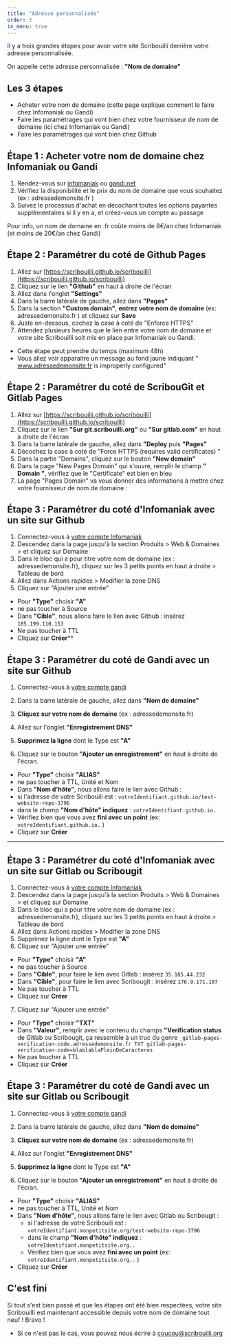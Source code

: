 ```yaml
---
title: "Adresse personnalisée"
order: 3
in_menu: true
---
```

Il y a trois grandes étapes pour avoir votre site Scribouilli derrière votre adresse personnalisée.

On appelle cette adresse personnalisée : **"Nom de domaine"**

## Les 3 étapes

- Acheter votre nom de domaine (cette page explique comment le faire chez Infomaniak ou Gandi)
- Faire les paramétrages qui vont bien chez votre fournisseur de nom de domaine (ici chez Infomaniak ou Gandi)
- Faire les paramétrages qui vont bien chez Github

## Étape 1 : Acheter votre nom de domaine chez Infomaniak ou Gandi

1. Rendez-vous sur [infomaniak](https://www.infomaniak.com/fr) ou [gandi.net](https://shop.gandi.net/fr/domain/suggest/d2495163-a057-41fd-a3ab-8bca338797fd?search=)
2. Vérifiez la disponibilité et le prix du nom de domaine que vous souhaitez (ex : adressedemonsite.fr )
3. Suivez le processus d'achat en décochant toutes les options payantes supplémentaires si il y en a, et créez-vous un compte au passage

Pour info, un nom de domaine en .fr coûte moins de 8€/an chez Infomaniak (et moins de 20€/an chez Gandi)

## Étape 2 : Paramétrer du coté de Github Pages

1. Allez sur [https://scribouilli.github.io/scribouilli](https://scribouilli.github.io/scribouilli)
2. Cliquez sur le lien **"Github"** en haut à droite de l'écran
3. Allez dans l'onglet **"Settings"**
4. Dans la barre latérale de gauche, allez dans **"Pages"**
5. Dans la section **"Custom domain"**, **entrez votre nom de domaine** (ex: adressedemonsite.fr ) et cliquez sur **Save**
6. Juste en-dessous, cochez la case à coté de "Enforce HTTPS"
7. Attendez plusieurs heures que le lien entre votre nom de domaine et votre site Scribouilli soit mis en place par Infomaniak ou Gandi.
  - Cette étape peut prendre du temps (maximum 48h)
  - Vous allez voir apparaitre un message au fond jaune indiquant " www.adressedemonsite.fr is improperly configured"

## Étape 2 : Paramétrer du coté de ScribouGit et Gitlab Pages

1. Allez sur [https://scribouilli.github.io/scribouilli](https://scribouilli.github.io/scribouilli)
2. Cliquez sur le lien **"Sur git.scribouilli.org"** ou **"Sur gitlab.com"** en haut à droite de l'écran
3. Dans la barre latérale de gauche, allez dans **"Deploy** puis **"Pages"**
4. Décochez la case à coté de "Force HTTPS (requires valid certificates) "
5. Dans la partie "Domains", cliquez sur le bouton **"New domain"**
6. Dans la page "New Pages Domain" qui s'ouvre, remplir le champ **" Domain "**, vérifiez que le "Certificate" est bien en bleu
7. La page "Pages Domain" va vous donner des informations à mettre chez votre fournisseur de nom de domaine :
  

## Étape 3 : Paramétrer du coté d'Infomaniak avec un site sur Github

1. Connectez-vous à [votre compte Infomaniak](https://login.infomaniak.com/)
2. Descendez dans la page jusqu'à la section Produits > Web & Domaines > et cliquez sur Domaine
3. Dans le bloc qui a pour titre votre nom de domaine (ex : adressedemonsite.fr), cliquez sur les 3 petits points en haut à droite > Tableau de bord
4. Allez dans Actions rapides > Modifier la zone DNS
5. Cliquez sur "Ajouter une entrée"
  - Pour **"Type"** choisir **"A"**
  - ne pas toucher à Source
  - Dans **"Cible"**, nous allons faire le lien avec Github : insérez ```185.199.110.153```
  - Ne pas toucher à TTL
  - Cliquez sur **Créer****

## Étape 3 : Paramétrer du coté de Gandi avec un site sur Github

1. Connectez-vous à [votre compte gandi](https://admin.gandi.net)
  
2. Dans la barre latérale de gauche, allez dans **"Nom de domaine"**
  
3. **Cliquez sur votre nom de domaine** (ex : adressedemonsite.fr)
  
4. Allez sur l'onglet **"Enregistrement DNS"**
  
5. **Supprimez la ligne** dont le Type est **"A"**
  
6. Cliquez sur le bouton **"Ajouter un enregistrement"** en haut à droite de l'écran.
  
  - Pour **"Type"** choisir **"ALIAS"**
  - ne pas toucher à TTL, Unité et Nom
  - Dans **"Nom d'hôte"**, nous allons faire le lien avec Github :
  - si l'adresse de votre Scribouili est : `votreIdentifiant.github.io/test-website-repo-3796`
  - dans le champ **"Nom d'hôte" indiquez** : `votreIdentifiant.github.io.`
  - Vérifiez bien que vous avez **fini avec un point** (ex: `votreIdentifiant.github.io.` )
  - Cliquez sur **Créer**

---

## Étape 3 : Paramétrer du coté d'Infomaniak avec un site sur Gitlab ou Scribougit

1. Connectez-vous à [votre compte Infomaniak](https://login.infomaniak.com/)
2. Descendez dans la page jusqu'à la section Produits > Web & Domaines > et cliquez sur Domaine
3. Dans le bloc qui a pour titre votre nom de domaine (ex : adressedemonsite.fr), cliquez sur les 3 petits points en haut à droite > Tableau de bord
4. Allez dans Actions rapides > Modifier la zone DNS
5. Supprimez la ligne dont le Type est **"A"**
6. Cliquez sur "Ajouter une entrée"
  - Pour **"Type"** choisir **"A"**
  - ne pas toucher à Source
  - Dans **"Cible"**, pour faire le lien avec Gitlab : insérez `35.185.44.232`
  - Dans **"Cible"**, pour faire le lien avec Scribougit : insérez `176.9.171.107`
  - Ne pas toucher à TTL
  - Cliquez sur **Créer**
7. Cliquez sur "Ajouter une entrée"
  - Pour **"Type"** choisir **"TXT"**
  - Dans **"Valeur"**, remplir avec le contenu du champs **"Verification status** de Gitlab ou Scribougit, ça ressemble à un truc du genre `_gitlab-pages-verification-code.adressedemonsite.fr TXT gitlab-pages-verification-code=blablablaPleinDeCaracteres`
  - Ne pas toucher à TTL
  - Cliquez sur **Créer**

## Étape 3 : Paramétrer du coté de Gandi avec un site sur Gitlab ou Scribougit

1. Connectez-vous à [votre compte gandi](https://admin.gandi.net)
  
2. Dans la barre latérale de gauche, allez dans **"Nom de domaine"**
  
3. **Cliquez sur votre nom de domaine** (ex : adressedemonsite.fr)
  
4. Allez sur l'onglet **"Enregistrement DNS"**
  
5. **Supprimez la ligne** dont le Type est **"A"**
  
6. Cliquez sur le bouton **"Ajouter un enregistrement"** en haut à droite de l'écran.
  
  - Pour **"Type"** choisir **"ALIAS"**
  - ne pas toucher à TTL, Unité et Nom
  - Dans **"Nom d'hôte"**, nous allons faire le lien avec Gitlab ou Scribougit :
    - si l'adresse de votre Scribouili est : `votreIdentifiant.monpetitsite.org/test-website-repo-3796`
    - dans le champ **"Nom d'hôte" indiquez** : `votreIdentifiant.monpetitsite.org..`
    - Vérifiez bien que vous avez **fini avec un point** (ex: `votreIdentifiant.monpetitsite.org..` )
  - Cliquez sur **Créer**
  

## C'est fini

Si tout s'est bien passé et que les étapes ont été bien respectées, votre site Scribouilli est maintenant accessible depuis votre nom de domaine tout neuf ! Bravo !

- Si ce n'est pas le cas, vous pouvez nous écrire à coucou@scribouilli.org 